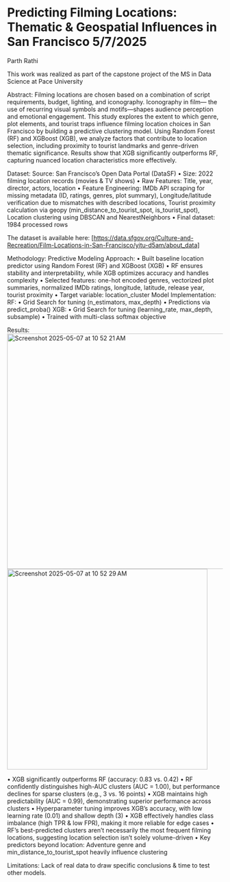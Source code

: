 # Predicting Filming Locations: Thematic & Geospatial Influences in San Francisco 5/7/2025

Parth Rathi

This work was realized as part of the capstone project of the MS in Data Science at Pace University

Abstract: Filming locations are chosen based on a combination of script
requirements, budget, lighting, and iconography. Iconography in film—
the use of recurring visual symbols and motifs—shapes audience
perception and emotional engagement. This study explores the extent to
which genre, plot elements, and tourist traps influence filming location
choices in San Francisco by building a predictive clustering model.
Using Random Forest (RF) and XGBoost (XGB), we analyze factors
that contribute to location selection, including proximity to tourist
landmarks and genre-driven thematic significance. Results show that
XGB significantly outperforms RF, capturing nuanced location
characteristics more effectively.

Dataset: 
Source: San Francisco’s Open Data Portal (DataSF)
• Size: 2022 filming location records (movies & TV shows)
• Raw Features: Title, year, director, actors, location
• Feature Engineering: IMDb API scraping for missing metadata (ID,
ratings, genres, plot summary), Longitude/latitude verification due to
mismatches with described locations, Tourist proximity calculation
via geopy (min_distance_to_tourist_spot, is_tourist_spot), Location
clustering using DBSCAN and NearestNeighbors
• Final dataset: 1984 processed rows

The dataset is available here: [https://data.sfgov.org/Culture-and-Recreation/Film-Locations-in-San-Francisco/yitu-d5am/about_data]

Methodology: 
Predictive Modeling Approach:
• Built baseline location predictor using Random Forest (RF) and
XGBoost (XGB)
• RF ensures stability and interpretability, while XGB optimizes
accuracy and handles complexity
• Selected features: one-hot encoded genres, vectorized plot
summaries, normalized IMDb ratings, longitude, latitude, release
year, tourist proximity
• Target variable: location_cluster
Model Implementation:
RF:
• Grid Search for tuning (n_estimators, max_depth)
• Predictions via predict_proba()
XGB:
• Grid Search for tuning (learning_rate, max_depth, subsample)
• Trained with multi-class softmax objective

Results: 
<img width="549" alt="Screenshot 2025-05-07 at 10 52 21 AM" src="https://github.com/user-attachments/assets/a72f7e61-d391-40c2-8c5d-333f3be4b7a9" />
<img width="468" alt="Screenshot 2025-05-07 at 10 52 29 AM" src="https://github.com/user-attachments/assets/6090b9ff-6a0d-4c1d-a692-dc263e47803f" />

• XGB significantly outperforms RF (accuracy: 0.83 vs. 0.42)
• RF confidently distinguishes high-AUC clusters (AUC = 1.00), but
performance declines for sparse clusters (e.g., 3 vs. 16 points)
• XGB maintains high predictability (AUC = 0.99), demonstrating
superior performance across clusters
• Hyperparameter tuning improves XGB’s accuracy, with low learning
rate (0.01) and shallow depth (3)
• XGB effectively handles class imbalance (high TPR & low FPR),
making it more reliable for edge cases
• RF’s best-predicted clusters aren’t necessarily the most frequent filming
locations, suggesting location selection isn’t solely volume-driven
• Key predictors beyond location: Adventure genre and
min_distance_to_tourist_spot heavily influence clustering

Limitations: Lack of real data to draw specific conclusions & time to test other models.
